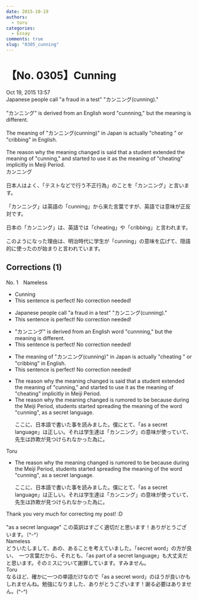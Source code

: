 ```yaml
---
date: 2015-10-19
authors:
  - toru
categories:
  - Essay
comments: true
slug: "0305_cunning"
---
```


# 【No. 0305】Cunning
<div class="date">Oct 19, 2015 13:57</div>
<div id="post"><div id="body_show_ori">
Japanese people call "a fraud in a test" "カンニング(cunning)." <br/><br/>"カンニング" is derived from an English word "cunnning," but the meaning is different.<br/><br/>The meaning of "カンニング(cunning)" in Japan is actually "cheating " or "cribbing" in English.<br/><br/>The reason why the meaning changed is said that a student extended the meaning of "cunning," and started to use it as the meaning of "cheating" implicitly in Meiji Period.
</div></div>

<!-- more -->

<div id="post_ja"><div id="body_show_mo">
カンニング<br/><br/>日本人はよく、「テストなどで行う不正行為」のことを「カンニング」と言います。<br/><br/>「カンニング」は英語の「cunning」から来た言葉ですが、英語では意味が正反対です。<br/><br/>日本の「カンニング」は、英語では「cheating」や「cribbing」と言われます。<br/><br/>このようになった理由は、明治時代に学生が「cunning」の意味を広げて、隠語的に使ったのが始まりと言われています。
</div></div>

## Corrections (1)
<div id="block"><div class="first_name"> No. 1　<span class="just_name">Nameless</span></div><div id="block2">
<ul class="correction_field">
<li class="incorrect">Cunning</li>
<li class="corrected perfect">This sentence is perfect! No correction needed!</li>
</ul>
<ul class="correction_field">
<li class="incorrect">Japanese people call "a fraud in a test" "カンニング(cunning)." </li>
<li class="corrected perfect">This sentence is perfect! No correction needed!</li>
</ul>
<ul class="correction_field">
<li class="incorrect">"カンニング" is derived from an English word "cunnning," but the meaning is different.</li>
<li class="corrected perfect">This sentence is perfect! No correction needed!</li>
</ul>
<ul class="correction_field">
<li class="incorrect">The meaning of "カンニング(cunning)" in Japan is actually "cheating " or "cribbing" in English.</li>
<li class="corrected perfect">This sentence is perfect! No correction needed!</li>
</ul>
<ul class="correction_field">
<li class="incorrect">The reason why the meaning changed is said that a student extended the meaning of "cunning," and started to use it as the meaning of "cheating" implicitly in Meiji Period.</li>
<li class="corrected correct">
<span class="f_blue">The reason why the meaning changed is rumored to be because during the Meiji Period, students started spreading the meaning of the word "cunning", as a secret language.</span>
<p class="correction_comment">ここに、日本語で書いた事を読みました。僕にとて、「as a secret language」は正しい。それは学生達は「カンニング」の意味が使っていて、先生は詐欺が見つけられなかった為に。</p>
</li>
</ul>
</div><div class="name"><span class="just_name">Toru</span><br><div class="quote_field"><ul class="correction_field">
<li class="corrected correct">
<span class="f_blue">The reason why the meaning changed is rumored to be because during the Meiji Period, students started spreading the meaning of the word "cunning", as a secret language.</span>
<p class="correction_comment">
ここに、日本語で書いた事を読みました。僕にとて、「as a secret language」は正しい。それは学生達は「カンニング」の意味が使っていて、先生は詐欺が見つけられなかった為に。
</p>
</li>
</ul></div>
Thank you very much for correcting my post! :D<br/><br/>"as a secret language" この英訳はすごく適切だと思います！ありがとうございます。（^-^）
</div>
<div class="name"><span class="just_name">Nameless</span><br>
どういたしまして、あの、あることを考えていました。「secret word」の方が良い、　一つ言葉だから、それとも、「as part of a secret language」も大丈夫だと思います。そのミスについて謝罪しています。すみません。
</div>
<div class="name"><span class="just_name">Toru</span><br>
なるほど、確かに一つの単語だけなので「as a secret word」のほうが良いかもしれませんね。勉強になりました、ありがとうございます！謝る必要はありません。(^-^)
</div>
</div>
